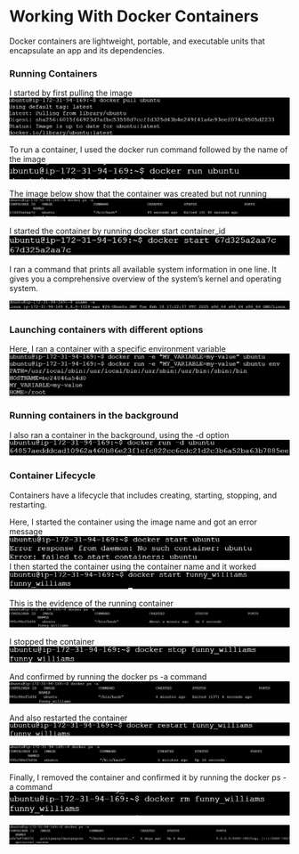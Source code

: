 # Working With Docker Containers

Docker containers are lightweight, portable, and executable units that encapsulate an app and its dependencies.

### Running Containers
I started by first pulling the image
![](./12.png)

To run a container, I used the docker run command followed by the name of the image
![](./1.png)

The image below show that the container was created but not running
![](./2.png)

I started the container by running docker start container_id
![](./3.png)

I ran a command that prints all available system information in one line. It gives you a comprehensive overview of the system’s kernel and operating system.

![](./13.png)
### Launching containers with different options

Here, I ran a container with a specific environment variable
![](./4.png)

### Running containers in the background
I also ran a container in the background, using the -d option
![](./5.png)

### Container Lifecycle
Containers have a lifecycle that includes creating, starting, stopping, and restarting. 

Here, I started the container using the image name and got an error message
![](./6.png)
I then started the container using the container name and it worked
![](./7.png)

This is the evidence of the running container
![](./14.png)

I stopped the container
![](./8.png)

And confirmed by running the docker ps -a command
![](./15.png)

And also restarted the container
![](./9.png)

![](./16.png)

Finally, I removed the container and confirmed it by running the docker ps -a command
![](./10.png)

![](./11.png)